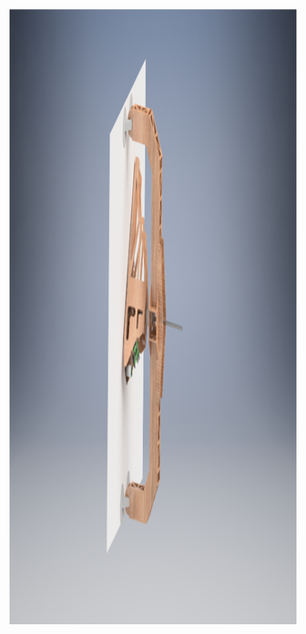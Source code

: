 <img src="https://github.com/DiscoDraw/DiscoDraw/blob/master/DiscoDraw.png" width="1920" height="1080">
